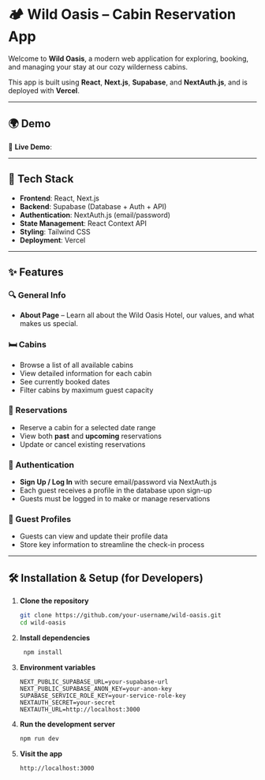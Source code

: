 # 🏕️ Wild Oasis – Cabin Reservation App

Welcome to **Wild Oasis**, a modern web application for exploring, booking, and managing your stay at our cozy wilderness cabins.

This app is built using **React**, **Next.js**, **Supabase**, and **NextAuth.js**, and is deployed with **Vercel**.

---

## 🌍 Demo

🔗 **Live Demo**:

---

## 🚀 Tech Stack

- **Frontend**: React, Next.js
- **Backend**: Supabase (Database + Auth + API)
- **Authentication**: NextAuth.js (email/password)
- **State Management**: React Context API
- **Styling**: Tailwind CSS
- **Deployment**: Vercel

---

## ✨ Features

### 🔍 General Info

- **About Page** – Learn all about the Wild Oasis Hotel, our values, and what makes us special.

### 🛏️ Cabins

- Browse a list of all available cabins
- View detailed information for each cabin
- See currently booked dates
- Filter cabins by maximum guest capacity

### 📅 Reservations

- Reserve a cabin for a selected date range
- View both **past** and **upcoming** reservations
- Update or cancel existing reservations

### 🔐 Authentication

- **Sign Up / Log In** with secure email/password via NextAuth.js
- Each guest receives a profile in the database upon sign-up
- Guests must be logged in to make or manage reservations

### 👤 Guest Profiles

- Guests can view and update their profile data
- Store key information to streamline the check-in process

---

## 🛠️ Installation & Setup (for Developers)

1. **Clone the repository**
   ```bash
   git clone https://github.com/your-username/wild-oasis.git
   cd wild-oasis
   ```
2. **Install dependencies**
   ```bash
    npm install
   ```
3. **Environment variables**

   ```
   NEXT_PUBLIC_SUPABASE_URL=your-supabase-url
   NEXT_PUBLIC_SUPABASE_ANON_KEY=your-anon-key
   SUPABASE_SERVICE_ROLE_KEY=your-service-role-key
   NEXTAUTH_SECRET=your-secret
   NEXTAUTH_URL=http://localhost:3000
   ```

4. **Run the development server**

   ```bash
   npm run dev
   ```

5. **Visit the app**

   ```bash
   http://localhost:3000
   ```
